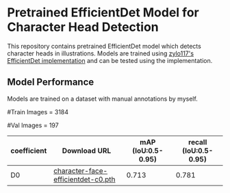 # Pretrained EfficientDet Model for Character Head Detection

This repository contains pretrained EfficientDet model which detects character heads in illustrations. Models are trained using [zylo117's EfficientDet implementation](https://github.com/zylo117/Yet-Another-EfficientDet-Pytorch) and can be tested using the implementation.

## Model Performance

Models are trained on a dataset with manual annotations by myself.

\#Train Images = 3184

\#Val Images = 197

| coefficient | Download URL | mAP (IoU:0.5-0.95) | recall (IoU:0.5-0.95) |
| --- | --- | --- | --- |
| D0 | [character-face-efficientdet-c0.pth](https://github.com/kosuke1701/pretrained-efficientdet-character-head/releases/download/0.0/character-face-efficientdet-c0.pth) | 0.713 |  0.781 |